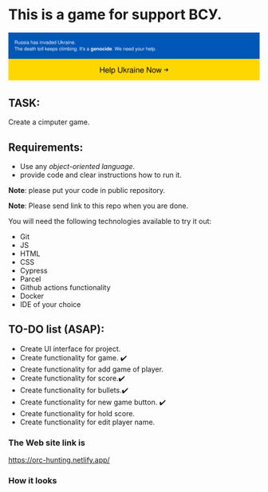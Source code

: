 # This is a game for support ВСУ.

[![SWUbanner](https://raw.githubusercontent.com/vshymanskyy/StandWithUkraine/main/banner2-direct.svg)](https://vshymanskyy.github.io/StandWithUkraine/)


## TASK:
Create a cimputer game.

## Requirements:
- Use any *object-oriented language*.
- provide code and clear instructions how to run it.

**Note**: please put your code in public repository.

**Note**: Please send link to this repo when you are done.

You will need the following technologies available to try it out:

* Git
* JS
* HTML
* CSS
* Cypress
* Parcel
* Github actions functionality 
* Docker
* IDE of your choice

## TO-DO list (ASAP):
- Create UI interface for project.
- Create functionality for game. :heavy_check_mark:
- Create functionality for add game of player.
- Create functionality for score.:heavy_check_mark:
- Create functionality for bullets.:heavy_check_mark:
- Create functionality for new game button. :heavy_check_mark:
- Create functionality for hold score.
- Create functionality for edit player name.

### The Web site link is 

https://orc-hunting.netlify.app/

### How it looks

![]()
